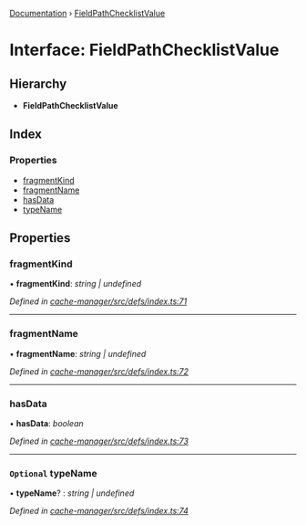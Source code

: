 [Documentation](../README.md) › [FieldPathChecklistValue](fieldpathchecklistvalue.md)

# Interface: FieldPathChecklistValue

## Hierarchy

* **FieldPathChecklistValue**

## Index

### Properties

* [fragmentKind](fieldpathchecklistvalue.md#fragmentkind)
* [fragmentName](fieldpathchecklistvalue.md#fragmentname)
* [hasData](fieldpathchecklistvalue.md#hasdata)
* [typeName](fieldpathchecklistvalue.md#optional-typename)

## Properties

###  fragmentKind

• **fragmentKind**: *string | undefined*

*Defined in [cache-manager/src/defs/index.ts:71](https://github.com/badbatch/graphql-box/blob/3146a3b1/packages/cache-manager/src/defs/index.ts#L71)*

___

###  fragmentName

• **fragmentName**: *string | undefined*

*Defined in [cache-manager/src/defs/index.ts:72](https://github.com/badbatch/graphql-box/blob/3146a3b1/packages/cache-manager/src/defs/index.ts#L72)*

___

###  hasData

• **hasData**: *boolean*

*Defined in [cache-manager/src/defs/index.ts:73](https://github.com/badbatch/graphql-box/blob/3146a3b1/packages/cache-manager/src/defs/index.ts#L73)*

___

### `Optional` typeName

• **typeName**? : *string | undefined*

*Defined in [cache-manager/src/defs/index.ts:74](https://github.com/badbatch/graphql-box/blob/3146a3b1/packages/cache-manager/src/defs/index.ts#L74)*
